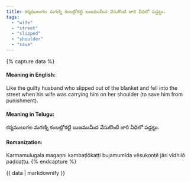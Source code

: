 ```yaml
---
title: కర్మములుగల మగణ్ని కంబట్లోకట్టి బుజముమీద వేసుకొంటే జారి వీధిలో పడ్దట్టు.
tags:
  - "wife"
  - "street"
  - "slipped"
  - "shoulder"
  - "save"
---
```


{% capture data %}
#### Meaning in English:
Like the guilty husband who slipped out of the blanket and fell into the street when his wife was carrying him on her shoulder (to save him from punishment).

#### Meaning in Telugu:
కర్మములుగల మగణ్ని కంబట్లోకట్టి బుజముమీద వేసుకొంటే జారి వీధిలో పడ్దట్టు.

#### Romanization:
Karmamulugala magaṇni kambaṭlōkaṭṭi bujamumīda vēsukoṇṭē jāri vīdhilō paḍdaṭṭu.
{% endcapture %}

{{ data | markdownify }}

